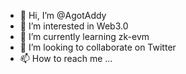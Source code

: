 - 👋 Hi, I’m @AgotAddy
- 👀 I’m interested in Web3.0
- 🌱 I’m currently learning zk-evm
- 💞️ I’m looking to collaborate on Twitter
- 📫 How to reach me ...

<!---
AgotAddy/AgotAddy is a ✨ special ✨ repository because its `README.md` (this file) appears on your GitHub profile.
You can click the Preview link to take a look at your changes.
--->
